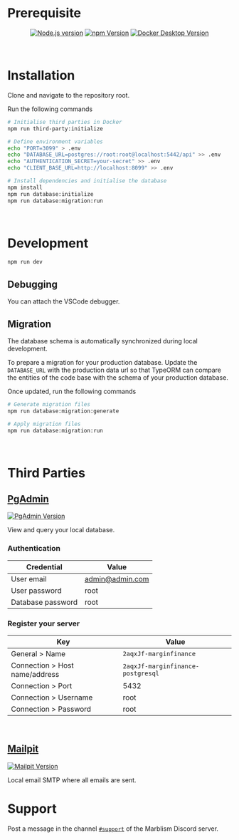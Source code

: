 # Prerequisite

<div align="center">

<a target="_blank" href="https://nodejs.org/en">![Node.js version](https://img.shields.io/badge/Node.js-18.5.0-black?logo=nodedotjs)</a>
<a target="_blank" href="https://www.npmjs.com/">![npm Version](https://img.shields.io/badge/npm-9.5.0-black?logo=npm)</a>
<a target="_blank" href="https://www.docker.com/get-started/">![Docker Desktop Version](https://img.shields.io/badge/Docker%20Desktop-4.19.0-black?logo=docker)</a>

</div>

<br/>

# Installation

Clone and navigate to the repository root.

Run the following commands

```bash
# Initialise third parties in Docker
npm run third-party:initialize

# Define environment variables
echo "PORT=3099" > .env
echo "DATABASE_URL=postgres://root:root@localhost:5442/api" >> .env
echo "AUTHENTICATION_SECRET=your-secret" >> .env
echo "CLIENT_BASE_URL=http://localhost:8099" >> .env

# Install dependencies and initialise the database
npm install
npm run database:initialize
npm run database:migration:run
```

<br/>

# Development

```bash
npm run dev
```

## Debugging

You can attach the VSCode debugger.

## Migration

The database schema is automatically synchronized during local development.

To prepare a migration for your production database. Update the `DATABASE_URL` with the production data url so that TypeORM can compare the entities of the code base with the schema of your production database.

Once updated, run the following commands

```bash
# Generate migration files
npm run database:migration:generate

# Apply migration files
npm run database:migration:run
```

<br/>

# Third Parties

## <a target="_blank" href="http://localhost:5052/login">PgAdmin</a>

<a target="_blank" href="http://localhost:5052/login">![PgAdmin Version](https://img.shields.io/badge/PgAdmin_5.5.0-Open-blue?logo=postgresql)</a>

View and query your local database.

### Authentication

| Credential        | Value           |
| ----------------- | --------------- |
| User email        | admin@admin.com |
| User password     | root            |
| Database password | root            |

### Register your server

| Key                            | Value                                 |
| ------------------------------ | ------------------------------------- |
| General > Name                 | `2aqxJf-marginfinance`            |
| Connection > Host name/address | `2aqxJf-marginfinance-postgresql` |
| Connection > Port              | 5432                                  |
| Connection > Username          | root                                  |
| Connection > Password          | root                                  |

<br/>

## <a target="_blank" href="http://localhost:8022">Mailpit</a>

<a target="_blank" href="http://localhost:8022">![Mailpit Version](https://img.shields.io/badge/Mailpit-Open-blue?logo=mail)</a>

Local email SMTP where all emails are sent.

# Support

Post a message in the channel <a target="_blank" href="https://discord.gg/n9ezQtmy">`#support`</a> of the Marblism Discord server.
